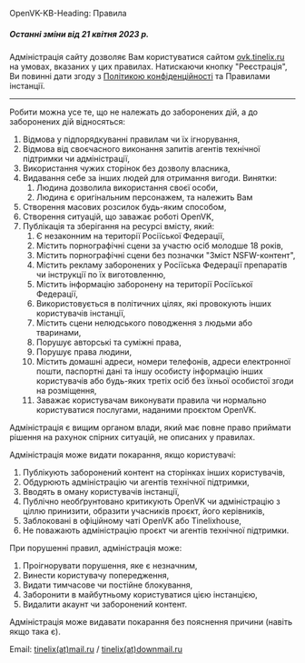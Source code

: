 OpenVK-KB-Heading: Правила

##### Останні зміни від 21 квітня 2023 р.

Адміністрація сайту дозволяє Вам користуватися сайтом [ovk.tinelix.ru](/) на умовах, вказаних у цих правилах. Натискаючи кнопку "Реєстрація", Ви повинні дати згоду з [Політикою конфіденційності](/privacy) та Правилами інстанції.
****

Робити можна усе те, що не належать до заборонених дій, а до заборонених дій відносяться:

1. Відмова у підпорядкуванні правилам чи їх ігнорування,
2. Відмова від своєчасного виконання запитів агентів технічної підтримки чи адміністрації,
3. Використання чужих сторінок без дозволу власника,
4. Видавання себе за інших людей для отримання вигоди. Винятки:
	1. Людина дозволила використання своєї особи,
	2. Людина є оригінальним персонажем, та належить Вам
5. Створення масових розсилок будь-яким способом,
6. Створення ситуацій, що заважає роботі OpenVK,
7. Публікація та зберігання на ресурсі вмісту, який:
	1. Є незаконним на території Росіїської Федерації,
	2. Містить порнографічні сцени за участю осіб молодше 18 років,
	3. Містить порнографічні сцени без позначки "Зміст NSFW-контент",
	4. Містить рекламу заборонених у Росіїська Федерації препаратів чи інструкції по їх виготовленню,
	5. Містить інформацію заборонену на території Росіїської Федерації,
	6. Використовується в політичних цілях, які провокують інших користувачів інстанції,
	7. Містить сцени нелюдського поводження з людьми або тваринами,
	8. Порушує авторські та суміжні права,
	9. Порушує права людини,
	10. Містить домашні адреси, номери телефонів, адреси електронної пошти, паспортні дані та іншу особисту інформацію інших користувачів або будь-яких третіх осіб без їхньої особистої згоди на розміщення,
	11. Заважає користувачам виконувати правила чи нормально користуватися послугами, наданими проєктом OpenVK.

Адміністрація є вищим органом влади, який має повне право приймати рішення на рахунок спірних ситуацій, не описаних у правилах.

Адміністрація може видати покарання, якщо користувачі:
	
1. Публікують заборонений контент на сторінках інших користувачів,
2. Обдурюють адміністрацію чи агентів технічної підтримки,
3. Вводять в оману користувачів інстанції,
4. Публічно необґрунтовано критикують OpenVK чи адміністрацію з ціллю принизити, образити учасників проєкт, його керівників,
5. Заблоковані в офіційному чаті OpenVK або Tinelixhouse,
6. Не поважають адміністрацію проєкт чи агентів технічної підтримки.

При порушенні правил, адміністрація може:

1. Проігнорувати порушення, яке є незначним,
2. Винести користувачу попередження,
3. Видати тимчасове чи постійне блокування,
4. Заборонити в майбутньому користуватися цією інстанцією,
5. Видалити акаунт чи заборонений контент.

Адміністрація може видавати покарання без пояснення причини (навіть якщо така є).

Email: [tinelix(at)mail.ru](mailto:tinelix@mail.ru) / [tinelix(at)downmail.ru](mailto:tinelix@downmail.ru)
